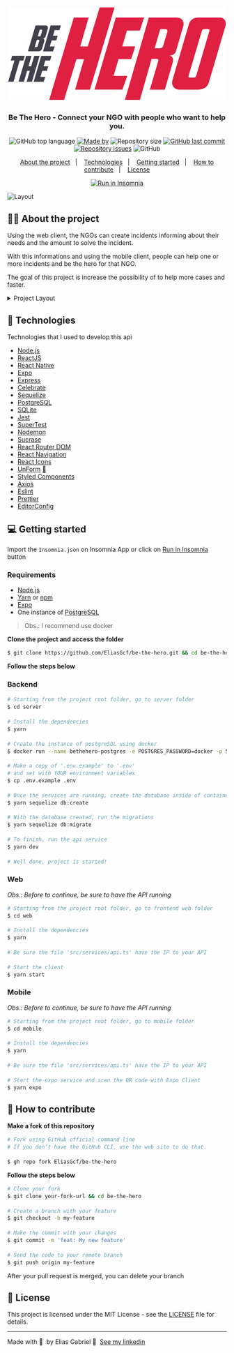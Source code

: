 <h1 align="center">
  <img src=".github/logo.svg" alt="Be The Hero">
</h1>

<h3 align="center">
  Be The Hero - Connect your NGO with people who want to help you.
</h3>
<!-- E02041 -->
<p align="center">
  <img alt="GitHub top language" src="https://img.shields.io/github/languages/top/EliasGcf/be-the-hero?color=%23E02041">
  <a href="https://www.linkedin.com/in/eliasgcf/"><img alt="Made by" src="https://img.shields.io/badge/made%20by-Elias%20Gabriel-%23E02041"></a>
  <img alt="Repository size" src="https://img.shields.io/github/repo-size/EliasGcf/be-the-hero?color=%23E02041">
  <a href="https://github.com/EliasGcf/be-the-hero/commits/master"><img alt="GitHub last commit" src="https://img.shields.io/github/last-commit/EliasGcf/be-the-hero?color=%23E02041"></a>
  <a href="https://github.com/EliasGcf/be-the-hero/issues"><img alt="Repository issues" src="https://img.shields.io/github/issues/EliasGcf/be-the-hero?color=%23E02041"></a>
  <img alt="GitHub" src="https://img.shields.io/github/license/EliasGcf/be-the-hero?color=%23E02041">
</p>

<p align="center">
  <a href="#%EF%B8%8F-about-the-project">About the project</a>&nbsp;&nbsp;&nbsp;|&nbsp;&nbsp;&nbsp;
  <a href="#-technologies">Technologies</a>&nbsp;&nbsp;&nbsp;|&nbsp;&nbsp;&nbsp;
  <a href="#-getting-started">Getting started</a>&nbsp;&nbsp;&nbsp;|&nbsp;&nbsp;&nbsp;
  <a href="#-how-to-contribute">How to contribute</a>&nbsp;&nbsp;&nbsp;|&nbsp;&nbsp;&nbsp;
  <a href="#-license">License</a>
</p>

<p id="insomniaButton" align="center">
  <a href="https://insomnia.rest/run/?label=Be%20The%20Hero&uri=https%3A%2F%2Fraw.githubusercontent.com%2FEliasGcf%2Fbe-the-hero%2Fmaster%2FInsomnia.json" target="_blank"><img src="https://insomnia.rest/images/run.svg" alt="Run in Insomnia"></a>
</p>

<img alt="Layout" src="https://res.cloudinary.com/eliasgcf/image/upload/v1585345367/be-the-hero/mockup_uf7cxb.png">

## 🦸‍♀️ About the project

<!-- Com essa aplicação, e por meio do front-end web, as ONGs podem informar sobre seus casos, necessidades e o valor necessário para solucionar o problema. -->
Using the web client, the NGOs can create incidents informing about their needs and the amount to solve the incident.

<!-- A partir dessas informações, e por meio do front-end mobile, pessoas comuns, ou seja, toda a sociedade pode contruibir com um determinado caso e ser o herói de dia para aquela ONG. -->
With this informations and using the mobile client, people can help one or more incidents and be the hero for that NGO.

<!-- É visado por meio da interação entre ONG e comunidade: A ampliação da área de atuação da ONG, o aumento da velocidade e eficácia na resolução dos problemas. -->
The goal of this project is increase the possibility of to help more cases and faster.

<details><summary>Project Layout</summary>
  <img alt="Cadastro" src="https://res.cloudinary.com/eliasgcf/image/upload/v1585335838/be-the-hero/Cadastro_g45xr9.png">
  <img alt="Login" src="https://res.cloudinary.com/eliasgcf/image/upload/v1585335849/be-the-hero/Login_bhx9xu.png">
  <img alt="Cadastro de Caso" src="https://res.cloudinary.com/eliasgcf/image/upload/v1585335831/be-the-hero/Cadastrar_novo_caso_edgbbs.png">
  <img alt="Lista de Casos" src="https://res.cloudinary.com/eliasgcf/image/upload/v1585335843/be-the-hero/Lista_iti7gz.png">
  <img alt="Mobile" src="https://res.cloudinary.com/eliasgcf/image/upload/v1585335852/be-the-hero/mobile_loaoyj.png">
</details>

## 🚀 Technologies

Technologies that I used to develop this api

- [Node.js](https://nodejs.org/en/)
- [ReactJS](https://reactjs.org/)
- [React Native](https://reactnative.dev/)
- [Expo](https://expo.io/)
- [Express](https://expressjs.com/pt-br/)
- [Celebrate](https://github.com/arb/celebrate)
- [Sequelize](https://sequelize.org/)
- [PostgreSQL](https://www.postgresql.org/)
- [SQLite](https://www.sqlite.org/)
- [Jest](https://jestjs.io/)
- [SuperTest](https://github.com/visionmedia/supertest)
- [Nodemon](https://nodemon.io/)
- [Sucrase](https://github.com/alangpierce/sucrase)
- [React Router DOM](https://reacttraining.com/react-router/)
- [React Navigation](https://reactnavigation.org/)
- [React Icons](https://react-icons.netlify.com/#/)
- [UnForm](https://unform.dev/) [💜](https://rocketseat.com.br/)
- [Styled Components](https://styled-components.com/)
- [Axios](https://github.com/axios/axios)
- [Eslint](https://eslint.org/)
- [Prettier](https://prettier.io/)
- [EditorConfig](https://editorconfig.org/)

<!-- ## ![Alt LogoRocketseat](.github/logo-rocketseat.svg) Semana OmniStack

A [Semana OmniStack](https://rocketseat.com.br/week/inscricao/11.0) é um evento 100% online e gratuito, onde a [Rocketseat](https://github.com/rocketseat) junto com seu CTO [Diego Fernandes](https://github.com/diego3g) e mais toda a comunidade, desenvolvem uma aplicação completa, desde o banco de dados, back-end, até o front-end web e mobile, tudo isso utilizando a stack JavaScript, ou seja, Node.js no back-end, ReactJS para web e React Native para mobile. -->

## 💻 Getting started

Import the `Insomnia.json` on Insomnia App or click on [Run in Insomnia](#insomniaButton) button

### Requirements

- [Node.js](https://nodejs.org/en/)
- [Yarn](https://classic.yarnpkg.com/) or [npm](https://www.npmjs.com/)
- [Expo](https://expo.io/)
- One instance of [PostgreSQL](https://www.postgresql.org/)

> Obs.: I recommend use docker

**Clone the project and access the folder**

```bash
$ git clone https://github.com/EliasGcf/be-the-hero.git && cd be-the-hero
```

**Follow the steps below**

### Backend

```bash
# Starting from the project root folder, go to server folder
$ cd server

# Install the dependencies
$ yarn

# Create the instance of postgreSQL using docker
$ docker run --name bethehero-postgres -e POSTGRES_PASSWORD=docker -p 5432:5432 -d postgres

# Make a copy of '.env.example' to '.env'
# and set with YOUR environment variables
$ cp .env.example .env

# Once the services are running, create the database inside of container
$ yarn sequelize db:create

# With the database created, run the migrations
$ yarn sequelize db:migrate

# To finish, run the api service
$ yarn dev

# Well done, project is started!
```

### Web

_Obs.: Before to continue, be sure to have the API running_

```bash
# Starting from the project root folder, go to frontend web folder
$ cd web

# Install the dependencies
$ yarn

# Be sure the file 'src/services/api.ts' have the IP to your API

# Start the client
$ yarn start
```

### Mobile

_Obs.: Before to continue, be sure to have the API running_

```bash
# Starting from the project root folder, go to mobile folder
$ cd mobile

# Install the dependencies
$ yarn

# Be sure the file 'src/services/api.ts' have the IP to your API

# Start the expo service and scan the QR code with Expo Client
$ yarn expo
```

## 🤔 How to contribute

**Make a fork of this repository**

```bash
# Fork using GitHub official command line
# If you don't have the GitHub CLI, use the web site to do that.

$ gh repo fork EliasGcf/be-the-hero
```

**Follow the steps below**

```bash
# Clone your fork
$ git clone your-fork-url && cd be-the-hero

# Create a branch with your feature
$ git checkout -b my-feature

# Make the commit with your changes
$ git commit -m 'feat: My new feature'

# Send the code to your remote branch
$ git push origin my-feature
```

After your pull request is merged, you can delete your branch

## 📝 License

This project is licensed under the MIT License - see the [LICENSE](LICENSE) file for details.

---

Made with 💜 &nbsp;by Elias Gabriel 👋 &nbsp;[See my linkedin](https://www.linkedin.com/in/eliasgcf/)
